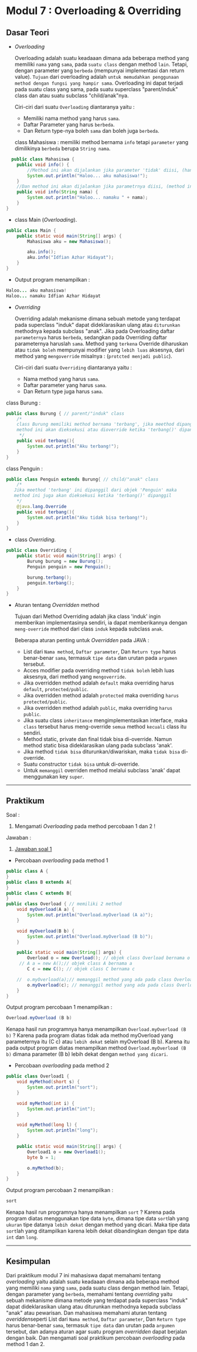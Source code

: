 # Modul 7 : Overloading & Overriding

## Dasar Teori

* *Overloading*

  Overloading adalah suatu keadaaan dimana ada beberapa method yang memiliki `nama` yang `sama`, pada `suatu class` dengan method `lain`. Tetapi, dengan parameter yang `berbeda` (mempunyai implementasi dan return value). `Tujuan` dari overloading adalah `untuk memudahkan penggunaan method dengan fungsi yang hampir sama`. Overloading ini dapat terjadi pada suatu class yang sama, pada suatu superclass "parent/induk" class dan atau suatu subclass "child/anak"nya.
  
  Ciri-ciri dari suatu `Overloading` diantaranya yaitu : 
  - Memiliki nama method yang harus `sama`.
  - Daftar Parameter yang harus `berbeda`.
  - Dan Return type-nya boleh `sama` dan boleh juga `berbeda`.
  
  class Mahasiswa : memiliki method bernama `info` tetapi `parameter` yang dimilikinya `berbeda` berupa `String nama`.
  
````java
  public class Mahasiswa {
    public void info() {
        //Method ini akan dijalankan jika parameter 'tidak' diisi, (hanya menampikan : Haloo... aku mahasiswa!)
        System.out.println("Haloo... aku mahasiswa!");
    }
    //Dan method ini akan dijalankan jika parametrnya diisi, (method ini memiliki parameter 'String nama' jika parameter 'nama' diisi maka akan menampilkan ke2 outputnya)
    public void info(String nama) {
        System.out.println("Haloo... namaku " + nama);
    }
}
````

- class Main (*Overloading*).

````java
public class Main {
    public static void main(String[] args) {
        Mahasiswa aku = new Mahasiswa();

        aku.info();
        aku.info("Idfian Azhar Hidayat");
    }
}
````

- Output program menampilkan :

````java
Haloo... aku mahasiswa!
Haloo... namaku Idfian Azhar Hidayat
````

* *Overriding*

    Overriding adalah mekanisme dimana sebuah metode yang terdapat pada superclass "induk" dapat dideklarasikan ulang atau `diturunkan` methodnya kepada subclass "anak". Jika pada Overloading daftar `parameternya` harus `berbeda`, sedangkan pada Overriding daftar parameternya haruslah `sama`. Method yang `terkena` Override diharuskan atau `tidak boleh` mempunyai modifier yang `lebih luas` aksesnya, dari method yang `mengoverride` misalnya : (`protcted menjadi public`).
  
  Ciri-ciri dari suatu `Overriding` diantaranya yaitu :
  - Nama method yang harus `sama`.
  - Daftar parameter yang harus `sama`.
  - Dan Return type juga harus `sama`.
  
  
class Burung :
  
````java
public class Burung { // parent/"induk" class
    /*
    class Burung memiliki method bernama 'terbang', jika meethod dipanggil dari objek 'Burung' maka
    method ini akan dieksekusi atau dioverride ketika 'terbang()' dipanggil.
     */
    public void terbang(){
        System.out.println("Aku terbang!");
    }
}
````
  class Penguin :
  
````java
public class Penguin extends Burung{ // child/"anak" class
    /*
   Jika meethod 'terbang' ini dipanggil dari objek 'Penguin' maka
   method ini juga akan dieksekusi ketika 'terbang()' dipanggil
    */
    @java.lang.Override
    public void terbang(){
        System.out.println("Aku tidak bisa terbang!");
    }
}
````
- class *Overriding*.

````java
public class Overriding {
    public static void main(String[] args) {
        Burung burung = new Burung();
        Penguin penguin = new Penguin();

        burung.terbang();
        penguin.terbang();
    }
}
````
  
  * Aturan tentang *Overridden* method
  
    Tujuan dari Method Overriding adalah jika class 'induk' ingin memberikan implementasinya sendiri, ia dapat memberikannya dengan `meng-override` method dari class `induk` kepada subclass `anak`. 
    
    Beberapa aturan penting untuk *Overridden* pada JAVA :
      - List dari `Nama method`, `Daftar parameter`, Dan `Return type` harus benar-benar `sama`, termasuk `tipe data` dan urutan pada `argumen` tersebut.
      - Acces modifier pada overriding method `tidak boleh` lebih luas aksesnya, dari method yang `mengoverride`.
      - Jika overridden method adalah `default` maka overriding harus `default`, `protected/public`.
      - Jika overridden method adalah `protected` maka overriding `harus protected/public`.
      - Jika overridden method adalah `public`, maka overriding `harus public`.
      - Jika suatu class `inheritance` mengimplementasikan interface, maka `class` tersebut harus meng-override `semua` method `kecuali` class itu sendiri.
      - Method static, private dan final tidak bisa di-override. Namun method static bisa dideklarasikan ulang pada subclass 'anak'.
      - Jika method `tidak bisa` diturunkan/diwariskan, maka `tidak bisa` di-override.
      - Suatu constructor `tidak bisa` untuk di-override.
      - Untuk `memanggil` overriden method melalui subclass 'anak' dapat menggunakan key `super`.

<hr>

## Praktikum

Soal :
1. Mengamati *Overloading* pada method percobaan 1 dan 2 ! 

Jawaban :
1. [Jawaban soal 1](https://github.com/iddfian/20104031_Idfian-Azhar-Hidayat_Pemrograman-2/tree/Modul7/src/Modul7/percobaan)

  - Percobaan *overloading* pada method 1

````java
public class A {
}
public class B extends A{
}
public class C extends B{
}
public class Overload { // memiliki 2 method
    void myOverload(A a) {
        System.out.println("Overload.myOverload (A a)");
    }

    void myOverload(B b) {
        System.out.println("Overload.myOverload (B b)");
    }

    public static void main(String[] args) {
        Overload o = new Overload(); // objek class Overload bernama o
     // A a = new A();// objek class A bernama a
        C c = new C(); // objek class C bernama c

    //  o.myOverload(a);// memanggil method yang ada pada class Overload dengan mengisi parameter objek class A
        o.myOverload(c); // memanggil method yang ada pada class Overload dengan mengisi parameter objek class C
    }
}
````
Output program percobaan 1 menampilkan :

````java
Overload.myOverload (B b)
````
Kenapa hasil run programnya hanya menampilkan `Overload.myOverload (B b)` ? Karena pada program diatas tidak ada method myOverload yang parameternya itu (C c) atau `lebih dekat` selain myOverload (B b). Karena itu pada output program diatas menampilkan method `Overload.myOverload (B b)` dimana parameter (B b) lebih dekat dengan `method yang dicari`.


   - Percobaan *overloading* pada method 2

````java
public class Overload1 {
    void myMethod(short s) {
        System.out.println("sort");
    }

    void myMethod(int i) {
        System.out.println("int");
    }

    void myMethod(long l) {
        System.out.println("long");
    }

    public static void main(String[] args) {
        Overload1 o = new Overload1();
        byte b = 1;

        o.myMethod(b);
    }
}
````

Output program percobaan 2 menampilkan :

````java
sort
````
Kenapa hasil run programnya hanya menampilkan `sort` ? Karena pada program diatas menggunakan tipe data `byte`, dimana tipe data `sort`lah yang `ukuran` tipe datanya `lebih dekat` dengan method yang dicari. Maka tipe data `sort`lah yang ditampilkan karena lebih dekat dibandingkan dengan tipe data `int` dan `long`. 


<hr>

## Kesimpulan
Dari praktikum modul 7 ini mahasiswa dapat memahami tentang *overloading* yaitu adalah suatu keadaaan dimana ada beberapa method yang memiliki `nama` yang `sama`, pada suatu class dengan method lain. Tetapi, dengan parameter yang `berbeda`, memahami tentang *overriding* yaitu sebuah mekanisme dimana metode yang terdapat pada superclass "induk" dapat dideklarasikan ulang atau diturunkan methodnya kepada subclass "anak" atau pewarisan. Dan mahasiswa memahami aturan tentang *overidden*seperti List dari `Nama method`, `Daftar parameter`, Dan `Return type` harus benar-benar `sama`, termasuk `tipe data` dan urutan pada `argumen` tersebut, dan adanya aturan agar suatu program *overridden* dapat berjalan dengan baik. Dan mengamati soal praktikum percobaan *overloading* pada method 1 dan 2. 
